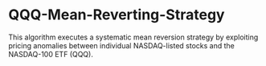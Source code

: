 # QQQ-Mean-Reverting-Strategy
This algorithm executes a systematic mean reversion strategy by exploiting pricing anomalies between individual NASDAQ-listed stocks and the NASDAQ-100 ETF (QQQ). 
